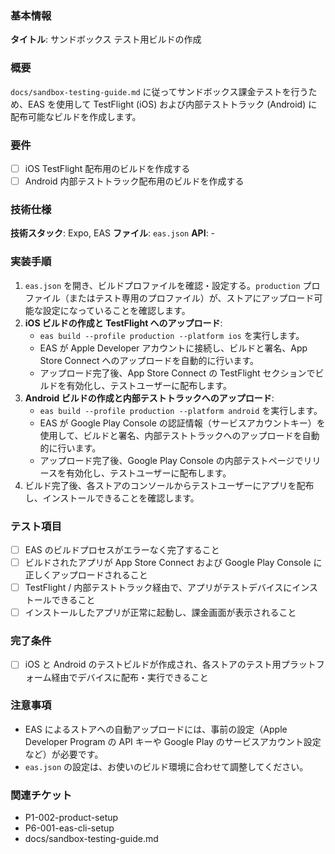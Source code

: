 ### 基本情報

**タイトル**: サンドボックス テスト用ビルドの作成

### 概要

`docs/sandbox-testing-guide.md` に従ってサンドボックス課金テストを行うため、EAS を使用して TestFlight (iOS) および内部テストトラック (Android) に配布可能なビルドを作成します。

### 要件

- [ ] iOS TestFlight 配布用のビルドを作成する
- [ ] Android 内部テストトラック配布用のビルドを作成する

### 技術仕様

**技術スタック**: Expo, EAS
**ファイル**: `eas.json`
**API**: -

### 実装手順

1.  `eas.json` を開き、ビルドプロファイルを確認・設定する。`production` プロファイル（またはテスト専用のプロファイル）が、ストアにアップロード可能な設定になっていることを確認します。
2.  **iOS ビルドの作成と TestFlight へのアップロード**:
    - `eas build --profile production --platform ios` を実行します。
    - EAS が Apple Developer アカウントに接続し、ビルドと署名、App Store Connect へのアップロードを自動的に行います。
    - アップロード完了後、App Store Connect の TestFlight セクションでビルドを有効化し、テストユーザーに配布します。
3.  **Android ビルドの作成と内部テストトラックへのアップロード**:
    - `eas build --profile production --platform android` を実行します。
    - EAS が Google Play Console の認証情報（サービスアカウントキー）を使用して、ビルドと署名、内部テストトラックへのアップロードを自動的に行います。
    - アップロード完了後、Google Play Console の内部テストページでリリースを有効化し、テストユーザーに配布します。
4.  ビルド完了後、各ストアのコンソールからテストユーザーにアプリを配布し、インストールできることを確認します。

### テスト項目

- [ ] EAS のビルドプロセスがエラーなく完了すること
- [ ] ビルドされたアプリが App Store Connect および Google Play Console に正しくアップロードされること
- [ ] TestFlight / 内部テストトラック経由で、アプリがテストデバイスにインストールできること
- [ ] インストールしたアプリが正常に起動し、課金画面が表示されること

### 完了条件

- [ ] iOS と Android のテストビルドが作成され、各ストアのテスト用プラットフォーム経由でデバイスに配布・実行できること

### 注意事項

- EAS によるストアへの自動アップロードには、事前の設定（Apple Developer Program の API キーや Google Play のサービスアカウント設定など）が必要です。
- `eas.json` の設定は、お使いのビルド環境に合わせて調整してください。

### 関連チケット

- P1-002-product-setup
- P6-001-eas-cli-setup
- docs/sandbox-testing-guide.md
